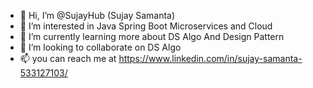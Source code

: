 - 👋 Hi, I’m @SujayHub (Sujay Samanta)
- 👀 I’m interested in Java Spring Boot Microservices and Cloud
- 🌱 I’m currently learning more about DS Algo And Design Pattern
- 💞️ I’m looking to collaborate on DS Algo
- 📫 you can reach me at https://www.linkedin.com/in/sujay-samanta-533127103/

<!---
SujayHub/SujayHub is a ✨ special ✨ repository because its `README.md` (this file) appears on your GitHub profile.
You can click the Preview link to take a look at your changes.
--->

